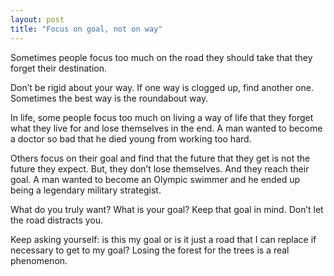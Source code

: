 ```yaml
---
layout: post
title: "Focus on goal, not on way"
---
```


Sometimes people focus too much on the road they should take that they forget their destination.

Don’t be rigid about your way. If one way is clogged up, find another one. Sometimes the best way is the roundabout way.

In life, some people focus too much on living a way of life that they forget what they live for and lose themselves in the end. A man wanted to become a doctor so bad that he died young from working too hard.

Others focus on their goal and find that the future that they get is not the future they expect. But, they don’t lose themselves. And they reach their goal. A man wanted to become an Olympic swimmer and he ended up being a legendary military strategist.

What do you truly want? What is your goal? Keep that goal in mind. Don’t let the road distracts you.

Keep asking yourself: is this my goal or is it just a road that I can replace if necessary to get to my goal? Losing the forest for the trees is a real phenomenon.
